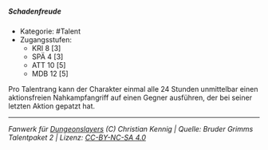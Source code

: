 <!---
Dies ist ein Fanwerk für DUNGEONSLAYERS (C) von Christian Kennig

Quellen:      [Bruder Grimms Talentpaket 2](https://www.f-space.de/ds4/downloads.html)
              [Talentbeschreibungen](https://www.f-space.de/ds4/tools-talentcards.html)
License:      [CC-BY-NC-SA 4.0](https://creativecommons.org/licenses/by-nc-sa/4.0/deed.de)
Richtlinien:  [Fanwerkrichtlinien](https://www.dungeonslayers.net/fanwerk-richtlinien/)
Autor:        Zauberlehrling
-->

  
##### Schadenfreude  
- Kategorie: #Talent  
- Zugangsstufen:  
  - KRI 8 [3]  
  - SPÄ 4 [3]  
  - ATT 10 [5]  
  - MDB 12 [5]  

Pro Talentrang kann der Charakter einmal alle 24 Stunden unmittelbar einen aktionsfreien Nahkampfangriff auf einen Gegner ausführen, der bei seiner letzten Aktion gepatzt hat.


___  
*Fanwerk für [Dungeonslayers](https://www.dungeonslayers.net/) (C) Christian Kennig | Quelle: Bruder Grimms Talentpaket 2 | Lizenz: [CC-BY-NC-SA 4.0](https://creativecommons.org/licenses/by-nc-sa/4.0/deed.de)*  
